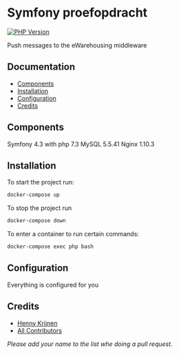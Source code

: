 Symfony proefopdracht
==========================
[![PHP Version](https://img.shields.io/badge/php-%5E7.3-blue.svg)](https://img.shields.io/badge/php-%5E7.3-blue.svg)

Push messages to the eWarehousing middleware

Documentation
-------------
* [Components](#components)
* [Installation](#installation)
* [Configuration](#configuration)
* [Credits](#credits)

## Components

Symfony 4.3 with php 7.3
MySQL 5.5.41
Nginx 1.10.3


## Installation

To start the project run:
``` bash
docker-compose up
```

To stop the project run
``` bash
docker-compose down
```

To enter a container to run certain commands:
``` bash
docker-compose exec php bash
```

## Configuration

Everything is configured for you


## Credits

- [Henny Krijnen](https://code.notive.io/henny.krijnen)
- [All Contributors](https://code.notive.io//ewarehousing/packages/middleware-connector-php/graphs/master)

*Please add your name to the list whe doing a pull request.*
